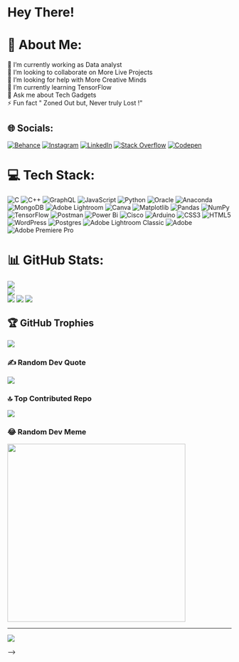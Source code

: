 # Hey There! 
# 💫 About Me:
🔭 I’m currently working as Data analyst<br>👯 I’m looking to collaborate on More Live Projects<br>🤝 I’m looking for help with More Creative Minds<br>🌱 I’m currently learning TensorFlow<br>💬 Ask me about Tech Gadgets<br>⚡ Fun fact " Zoned Out but, Never truly Lost !"


## 🌐 Socials:
[![Behance](https://img.shields.io/badge/Behance-1769ff?logo=behance&logoColor=white)](https://behance.net/vedantgaikwad) [![Instagram](https://img.shields.io/badge/Instagram-%23E4405F.svg?logo=Instagram&logoColor=white)](https://instagram.com/Vedaant07) [![LinkedIn](https://img.shields.io/badge/LinkedIn-%230077B5.svg?logo=linkedin&logoColor=white)](https://linkedin.com/in/vedantgaikwad7) [![Stack Overflow](https://img.shields.io/badge/-Stackoverflow-FE7A16?logo=stack-overflow&logoColor=white)](https://stackoverflow.com/users/user:24815781) [![Codepen](https://img.shields.io/badge/Codepen-000000?style=for-the-badge&logo=codepen&logoColor=white)](https://codepen.io/Vedant-Gaikwad-the-animator) 

# 💻 Tech Stack:
![C](https://img.shields.io/badge/c-%2300599C.svg?style=plastic&logo=c&logoColor=white) ![C++](https://img.shields.io/badge/c++-%2300599C.svg?style=plastic&logo=c%2B%2B&logoColor=white) ![GraphQL](https://img.shields.io/badge/-GraphQL-E10098?style=plastic&logo=graphql&logoColor=white) ![JavaScript](https://img.shields.io/badge/javascript-%23323330.svg?style=plastic&logo=javascript&logoColor=%23F7DF1E) ![Python](https://img.shields.io/badge/python-3670A0?style=plastic&logo=python&logoColor=ffdd54) ![Oracle](https://img.shields.io/badge/Oracle-F80000?style=plastic&logo=oracle&logoColor=white) ![Anaconda](https://img.shields.io/badge/Anaconda-%2344A833.svg?style=plastic&logo=anaconda&logoColor=white) ![MongoDB](https://img.shields.io/badge/MongoDB-%234ea94b.svg?style=plastic&logo=mongodb&logoColor=white) ![Adobe Lightroom](https://img.shields.io/badge/Adobe%20Lightroom-31A8FF.svg?style=plastic&logo=Adobe%20Lightroom&logoColor=white) ![Canva](https://img.shields.io/badge/Canva-%2300C4CC.svg?style=plastic&logo=Canva&logoColor=white) ![Matplotlib](https://img.shields.io/badge/Matplotlib-%23ffffff.svg?style=plastic&logo=Matplotlib&logoColor=black) ![Pandas](https://img.shields.io/badge/pandas-%23150458.svg?style=plastic&logo=pandas&logoColor=white) ![NumPy](https://img.shields.io/badge/numpy-%23013243.svg?style=plastic&logo=numpy&logoColor=white) ![TensorFlow](https://img.shields.io/badge/TensorFlow-%23FF6F00.svg?style=plastic&logo=TensorFlow&logoColor=white) ![Postman](https://img.shields.io/badge/Postman-FF6C37?style=plastic&logo=postman&logoColor=white) ![Power Bi](https://img.shields.io/badge/power_bi-F2C811?style=plastic&logo=powerbi&logoColor=black) ![Cisco](https://img.shields.io/badge/cisco-%23049fd9.svg?style=plastic&logo=cisco&logoColor=black) ![Arduino](https://img.shields.io/badge/-Arduino-00979D?style=plastic&logo=Arduino&logoColor=white) ![CSS3](https://img.shields.io/badge/css3-%231572B6.svg?style=plastic&logo=css3&logoColor=white) ![HTML5](https://img.shields.io/badge/html5-%23E34F26.svg?style=plastic&logo=html5&logoColor=white) ![WordPress](https://img.shields.io/badge/WordPress-%23117AC9.svg?style=plastic&logo=WordPress&logoColor=white) ![Postgres](https://img.shields.io/badge/postgres-%23316192.svg?style=plastic&logo=postgresql&logoColor=white) ![Adobe Lightroom Classic](https://img.shields.io/badge/Adobe%20Lightroom%20Classic-31A8FF.svg?style=plastic&logo=Adobe%20Lightroom%20Classic&logoColor=white) ![Adobe](https://img.shields.io/badge/adobe-%23FF0000.svg?style=plastic&logo=adobe&logoColor=white) ![Adobe Premiere Pro](https://img.shields.io/badge/Adobe%20Premiere%20Pro-9999FF.svg?style=plastic&logo=Adobe%20Premiere%20Pro&logoColor=white)
# 📊 GitHub Stats:
![](https://github-readme-stats.vercel.app/api?username=VEDAANT711&theme=dark&hide_border=true&include_all_commits=true&count_private=true)<br/>
![](https://github-readme-streak-stats.herokuapp.com/?user=VEDAANT711&theme=dark&hide_border=true)<br/>
![](https://github-readme-stats.vercel.app/api/top-langs/?username=VEDAANT711&theme=dark&hide_border=true&include_all_commits=true&count_private=true&layout=compact)
[![](https://visitcount.itsvg.in/api?id=vedant711&label=Profile%20Views&icon=1&pretty=true)](https://visitcount.itsvg.in)
[![](https://visitcount.itsvg.in/api?id=vedant711&label=Profile%20Views&icon=1&pretty=true)](https://visitcount.itsvg.in)

## 🏆 GitHub Trophies
![](https://github-profile-trophy.vercel.app/?username=VEDAANT711&theme=onedark&no-frame=false&no-bg=false&margin-w=4)

### ✍️ Random Dev Quote
![](https://quotes-github-readme.vercel.app/api?type=vetical&theme=tokyonight)

### 🔝 Top Contributed Repo
![](https://github-contributor-stats.vercel.app/api?username=VEDAANT711&limit=5&theme=dark&combine_all_yearly_contributions=true)

### 😂 Random Dev Meme
<img src='https://randommeme-five.vercel.app/!(https://github.com/VEDAANT711/VEDAANT711/assets/89693173/52b9670a-161f-4d18-b6a5-ae8b94793e28)
' style="height: 400px;"/>


---
[![](https://visitcount.itsvg.in/api?id=VEDAANT711&icon=2&color=0)](https://visitcount.itsvg.in)

<!-- Proudly created with GPRM ( https://gprm.itsvg.in ) -->
-->

